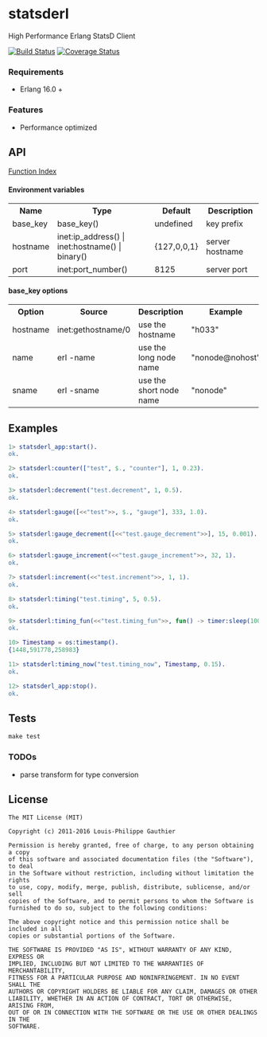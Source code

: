 # statsderl

High Performance Erlang StatsD Client

[![Build Status](https://travis-ci.org/lpgauth/statsderl.svg?branch=master)](https://travis-ci.org/lpgauth/statsderl)
[![Coverage Status](https://coveralls.io/repos/github/lpgauth/statsderl/badge.svg?branch=master)](https://coveralls.io/github/lpgauth/statsderl?branch=master)

### Requirements

* Erlang 16.0 +

### Features

* Performance optimized

## API
<a href="https://github.com/lpgauth/statsderl/blob/master/doc/statsderl.md#index" class="module">Function Index</a>

#### Environment variables

<table width="100%">
  <theader>
    <th>Name</th>
    <th>Type</th>
    <th>Default</th>
    <th>Description</th>
  </theader>
  <tr>
    <td>base_key</td>
    <td>base_key()</td>
    <td>undefined</td>
    <td>key prefix</td>
  </tr>
  <tr>
    <td>hostname</td>
    <td>inet:ip_address() | inet:hostname() | binary()</td>
    <td>{127,0,0,1}</td>
    <td>server hostname</td>
  </tr>
  <tr>
    <td>port</td>
    <td>inet:port_number()</td>
    <td>8125</td>
    <td>server port</td>
  </tr>
</table>

#### base_key options

<table width="100%">
  <theader>
    <th>Option</th>
    <th>Source</th>
    <th>Description</th>
    <th>Example</th>
  </theader>
  <tr>
    <td>hostname</td>
    <td>inet:gethostname/0</td>
    <td>use the hostname</td>
    <td>"h033"</td>
  </tr>
  <tr>
    <td>name</td>
    <td>erl -name</td>
    <td>use the long node name</td>
    <td>"nonode@nohost"</td>
  </tr>
  <tr>
    <td>sname</td>
    <td>erl -sname</td>
    <td>use the short node name</td>
    <td>"nonode"</td>
  </tr>
</table>

## Examples

```erlang
1> statsderl_app:start().
ok.

2> statsderl:counter(["test", $., "counter"], 1, 0.23).
ok.

3> statsderl:decrement("test.decrement", 1, 0.5).
ok.

4> statsderl:gauge([<<"test">>, $., "gauge"], 333, 1.0).
ok.

5> statsderl:gauge_decrement([<<"test.gauge_decrement">>], 15, 0.001).
ok.

6> statsderl:gauge_increment(<<"test.gauge_increment">>, 32, 1).
ok.

7> statsderl:increment(<<"test.increment">>, 1, 1).
ok.

8> statsderl:timing("test.timing", 5, 0.5).
ok.

9> statsderl:timing_fun(<<"test.timing_fun">>, fun() -> timer:sleep(100) end, 0.5).
ok.

10> Timestamp = os:timestamp().
{1448,591778,258983}

11> statsderl:timing_now("test.timing_now", Timestamp, 0.15).
ok.

12> statsderl_app:stop().
ok.
```

## Tests

```makefile
make test
```

### TODOs

* parse transform for type conversion

## License

```license
The MIT License (MIT)

Copyright (c) 2011-2016 Louis-Philippe Gauthier

Permission is hereby granted, free of charge, to any person obtaining a copy
of this software and associated documentation files (the "Software"), to deal
in the Software without restriction, including without limitation the rights
to use, copy, modify, merge, publish, distribute, sublicense, and/or sell
copies of the Software, and to permit persons to whom the Software is
furnished to do so, subject to the following conditions:

The above copyright notice and this permission notice shall be included in all
copies or substantial portions of the Software.

THE SOFTWARE IS PROVIDED "AS IS", WITHOUT WARRANTY OF ANY KIND, EXPRESS OR
IMPLIED, INCLUDING BUT NOT LIMITED TO THE WARRANTIES OF MERCHANTABILITY,
FITNESS FOR A PARTICULAR PURPOSE AND NONINFRINGEMENT. IN NO EVENT SHALL THE
AUTHORS OR COPYRIGHT HOLDERS BE LIABLE FOR ANY CLAIM, DAMAGES OR OTHER
LIABILITY, WHETHER IN AN ACTION OF CONTRACT, TORT OR OTHERWISE, ARISING FROM,
OUT OF OR IN CONNECTION WITH THE SOFTWARE OR THE USE OR OTHER DEALINGS IN THE
SOFTWARE.
```
